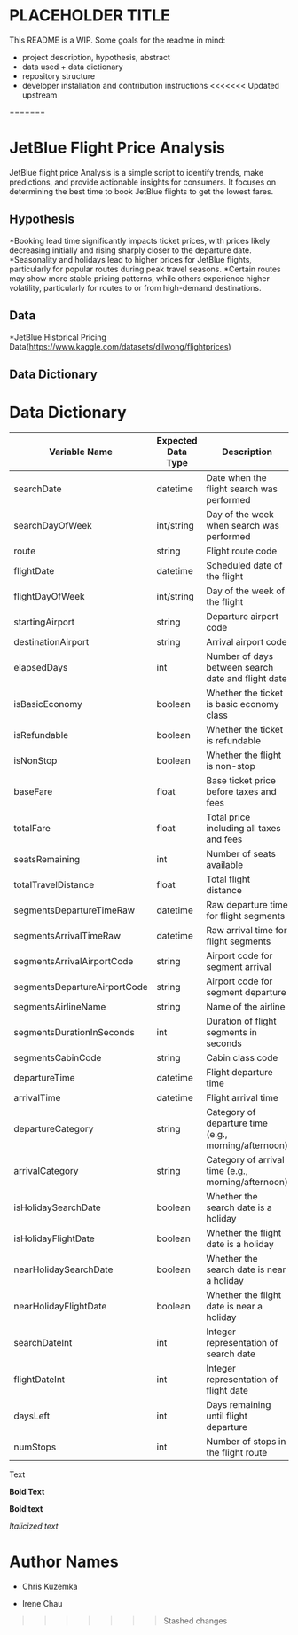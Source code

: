 # PLACEHOLDER TITLE

This README is a WIP. Some goals for the readme in mind:

- project description, hypothesis, abstract
- data used + data dictionary
- repository structure
- developer installation and contribution instructions
<<<<<<< Updated upstream

=======

# JetBlue Flight Price Analysis
JetBlue flight price Analysis is a simple script to identify trends, make predictions, and provide actionable insights for consumers. It focuses on determining the best time to book JetBlue flights to get the lowest fares.
## Hypothesis
*Booking lead time significantly impacts ticket prices, with prices likely decreasing initially and rising sharply closer to the departure date.
*Seasonality and holidays lead to higher prices for JetBlue flights, particularly for popular routes during peak travel seasons.
*Certain routes may show more stable pricing patterns, while others experience higher volatility, particularly for routes to or from high-demand destinations.
## Data
*JetBlue Historical Pricing Data(https://www.kaggle.com/datasets/dilwong/flightprices)

## Data Dictionary
# Data Dictionary

| Variable Name | Expected Data Type | Description |
|--------------|-------------------|-------------|
| searchDate | datetime | Date when the flight search was performed |
| searchDayOfWeek | int/string | Day of the week when search was performed |
| route | string | Flight route code |
| flightDate | datetime | Scheduled date of the flight |
| flightDayOfWeek | int/string | Day of the week of the flight |
| startingAirport | string | Departure airport code |
| destinationAirport | string | Arrival airport code |
| elapsedDays | int | Number of days between search date and flight date |
| isBasicEconomy | boolean | Whether the ticket is basic economy class |
| isRefundable | boolean | Whether the ticket is refundable |
| isNonStop | boolean | Whether the flight is non-stop |
| baseFare | float | Base ticket price before taxes and fees |
| totalFare | float | Total price including all taxes and fees |
| seatsRemaining | int | Number of seats available |
| totalTravelDistance | float | Total flight distance |
| segmentsDepartureTimeRaw | datetime | Raw departure time for flight segments |
| segmentsArrivalTimeRaw | datetime | Raw arrival time for flight segments |
| segmentsArrivalAirportCode | string | Airport code for segment arrival |
| segmentsDepartureAirportCode | string | Airport code for segment departure |
| segmentsAirlineName | string | Name of the airline |
| segmentsDurationInSeconds | int | Duration of flight segments in seconds |
| segmentsCabinCode | string | Cabin class code |
| departureTime | datetime | Flight departure time |
| arrivalTime | datetime | Flight arrival time |
| departureCategory | string | Category of departure time (e.g., morning/afternoon) |
| arrivalCategory | string | Category of arrival time (e.g., morning/afternoon) |
| isHolidaySearchDate | boolean | Whether the search date is a holiday |
| isHolidayFlightDate | boolean | Whether the flight date is a holiday |
| nearHolidaySearchDate | boolean | Whether the search date is near a holiday |
| nearHolidayFlightDate | boolean | Whether the flight date is near a holiday |
| searchDateInt | int | Integer representation of search date |
| flightDateInt | int | Integer representation of flight date |
| daysLeft | int | Days remaining until flight departure |
| numStops | int | Number of stops in the flight route |

Text

**Bold Text**

__Bold text__

*Italicized text*

# Author Names

- Chris Kuzemka

- Irene Chau
>>>>>>> Stashed changes
